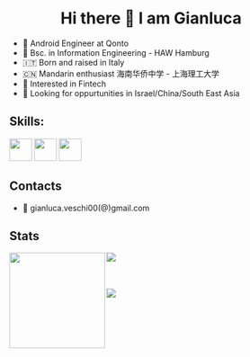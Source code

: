 <h1 align="center"> Hi there 👋 I am Gianluca </h1>

- 📱 Android Engineer at Qonto
- 🤖 Bsc. in Information Engineering - HAW Hamburg
- 🇮🇹 Born and raised in Italy
- 🇨🇳 Mandarin enthusiast 海南华侨中学 - 上海理工大学
- 💸 Interested in Fintech
- 🔭 Looking for oppurtunities in Israel/China/South East Asia

## Skills:

<img src='https://img.shields.io/badge/java-%23DC322F.svg?&style=for-the-badge&logo=java&logoColor=white' height='40'/> <img src='https://img.shields.io/badge/kotlin-%230095D5.svg?&style=for-the-badge&logo=kotlin&logoColor=white' height='40'/> <img src='https://img.shields.io/badge/Android-3DDC84?logo=android&logoColor=white&style=for-the-badge' height='40'/>

## Contacts
- 💬 gianluca.veschi00(@)gmail.com

## Stats
<div>
  <img height="170" align="left" src="https://github-readme-stats.vercel.app/api?username=GianlucaVeschi&count_private=true&include_all_commits=true" />
  <img src="https://github-readme-stats.vercel.app/api/top-langs/?username=GianlucaVeschi&layout=compact" />
</div>

<br></br>
![](https://komarev.com/ghpvc/?username=GianlucaVeschi&color=green)
  
<!--
**GianlucaVeschi/GianlucaVeschi** is a ✨ _special_ ✨ repository because its `README.md` (this file) appears on your GitHub profile.

Here are some ideas to get you started:

- 🔭 I’m currently working on ...
- 🌱 I’m currently learning ...
- 👯 I’m looking to collaborate on ...
- 🤔 I’m looking for help with ...
- 💬 Ask me about ...
- 📫 How to reach me: ...
- 😄 Pronouns: ...
- ⚡ Fun fact: ...
-->
